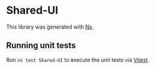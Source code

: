 # Shared-UI

This library was generated with [Nx](https://nx.dev).

## Running unit tests

Run `nx test Shared-UI` to execute the unit tests via [Vitest](https://vitest.dev/).
